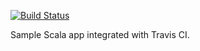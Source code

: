 [![Build Status](https://travis-ci.com/liupeirong/scala-ci-cd.svg?branch=master)](https://travis-ci.com/liupeirong/scala-ci-cd)

Sample Scala app integrated with Travis CI.
